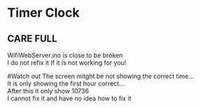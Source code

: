 # Timer Clock
## CARE FULL

WifiWebServer.ino is close to be broken  
I do not refix it If it is not working for you!

#Watch out
The screen mitght be not showing the correct time...  
It is only showing the first hour correct...  
After this it only show 10736  
I cannot fix it and have no idea how to fix it
